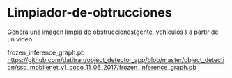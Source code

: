 # Limpiador-de-obtrucciones
Genera una imagen limpia de obstrucciones(gente, vehículos ) a partir de un vídeo

frozen_inference_graph.pb
https://github.com/datitran/object_detector_app/blob/master/object_detection/ssd_mobilenet_v1_coco_11_06_2017/frozen_inference_graph.pb
